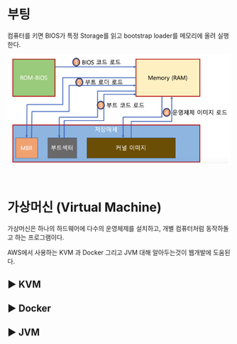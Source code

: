 # 부팅

컴퓨터를 키면 BIOS가 특정 Storage를 읽고 bootstrap loader를 메모리에 올려 실행한다.  

![boot](../img/boot.PNG)  

<br>


# 가상머신 (Virtual Machine)

가상머신은 하나의 하드웨어에 다수의 운영체제를 설치하고, 개별 컴퓨터처럼 동작하돌고 하는 프로그램이다.  

AWS에서 사용하는 KVM 과 Docker 그리고 JVM 대해 알아두는것이 웹개발에 도움된다.  

## :arrow_forward: KVM

## :arrow_forward: Docker

## :arrow_forward: JVM